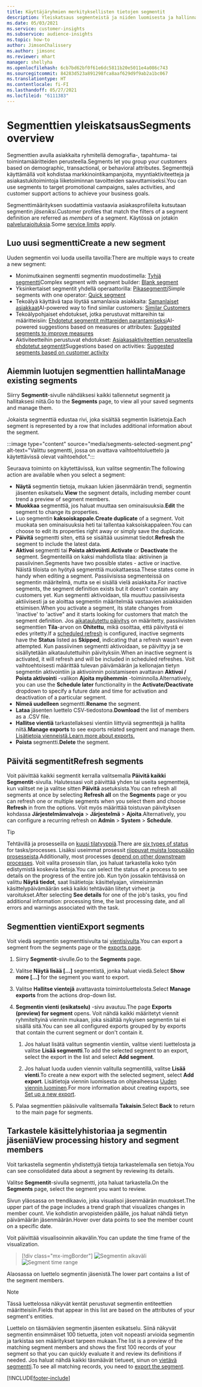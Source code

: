 ```yaml
---
title: Käyttäjäryhmien merkityksellisten tietojen segmentit
description: Yleiskatsaus segmenteistä ja niiden luomisesta ja hallinnasta.
ms.date: 05/03/2021
ms.service: customer-insights
ms.subservice: audience-insights
ms.topic: how-to
author: JimsonChalissery
ms.author: jimsonc
ms.reviewer: mhart
manager: shellyha
ms.openlocfilehash: 6cb7bd62bf0f61e6dc5811b20e5011e4a086c743
ms.sourcegitcommit: 84283d523a891298fca8aaf629d9f9ab2a1bc067
ms.translationtype: HT
ms.contentlocale: fi-FI
ms.lasthandoff: 05/27/2021
ms.locfileid: "6111383"
---
```

# <a name="segments-overview"></a><span data-ttu-id="33cb9-103">Segmenttien yleiskatsaus</span><span class="sxs-lookup"><span data-stu-id="33cb9-103">Segments overview</span></span>

<span data-ttu-id="33cb9-104">Segmenttien avulla asiakkaita ryhmitellä demografia-, tapahtuma- tai toimintamääritteiden perusteella.</span><span class="sxs-lookup"><span data-stu-id="33cb9-104">Segments let you group your customers based on demographic, transactional, or behavioral attributes.</span></span> <span data-ttu-id="33cb9-105">Segmenttejä käyttämällä voit kohdistaa markkinointikampanjoita, myyntiaktiviteetteja ja asiakastukitoimintoja liiketoiminnan tavoitteiden saavuttamiseksi.</span><span class="sxs-lookup"><span data-stu-id="33cb9-105">You can use segments to target promotional campaigns, sales activities, and customer support actions to achieve your business goals.</span></span>

<span data-ttu-id="33cb9-106">Segmenttimäärityksen suodattimia vastaavia asiakasprofiileita kutsutaan segmentin *jäseniksi*.</span><span class="sxs-lookup"><span data-stu-id="33cb9-106">Customer profiles that match the filters of a segment definition are referred as *members* of a segment.</span></span> <span data-ttu-id="33cb9-107">Käytössä on jotakin [palvelurajoituksia](service-limits.md).</span><span class="sxs-lookup"><span data-stu-id="33cb9-107">Some [service limits](service-limits.md) apply.</span></span>

## <a name="create-a-new-segment"></a><span data-ttu-id="33cb9-108">Luo uusi segmentti</span><span class="sxs-lookup"><span data-stu-id="33cb9-108">Create a new segment</span></span>

<span data-ttu-id="33cb9-109">Uuden segmentin voi luoda useilla tavoilla:</span><span class="sxs-lookup"><span data-stu-id="33cb9-109">There are multiple ways to create a new segment:</span></span> 

- <span data-ttu-id="33cb9-110">Monimutkainen segmentti segmentin muodostimella: [Tyhjä segmentti](segment-builder.md#create-a-new-segment)</span><span class="sxs-lookup"><span data-stu-id="33cb9-110">Complex segment with segment builder: [Blank segment](segment-builder.md#create-a-new-segment)</span></span>
- <span data-ttu-id="33cb9-111">Yksinkertaiset segmentit yhdellä operaattorilla: [Pikasegmentti](segment-builder.md#quick-segments)</span><span class="sxs-lookup"><span data-stu-id="33cb9-111">Simple segments with one operator: [Quick segment](segment-builder.md#quick-segments)</span></span>
- <span data-ttu-id="33cb9-112">Tekoälyä käyttävä tapa löytää samanlaisia asiakkaita: [Samanlaiset asiakkaat](find-similar-customer-segments.md)</span><span class="sxs-lookup"><span data-stu-id="33cb9-112">AI-powered way to find similar customers: [Similar Customers](find-similar-customer-segments.md)</span></span>
- <span data-ttu-id="33cb9-113">Tekoälypohjaiset ehdotukset, jotka perustuvat mittareihin tai määritteisiin: [Ehdotetut segmentit mittareiden parantamiseksi](suggested-segments.md)</span><span class="sxs-lookup"><span data-stu-id="33cb9-113">AI-powered suggestions based on measures or attributes: [Suggested segments to improve measures](suggested-segments.md)</span></span>
- <span data-ttu-id="33cb9-114">Aktiviteetteihin perustuvat ehdotukset: [Asiakasaktiviteettien perusteella ehdotetut segmentit](suggested-segments-activity.md)</span><span class="sxs-lookup"><span data-stu-id="33cb9-114">Suggestions based on activities: [Suggested segments based on customer activity](suggested-segments-activity.md)</span></span>

## <a name="manage-existing-segments"></a><span data-ttu-id="33cb9-115">Aiemmin luotujen segmenttien hallinta</span><span class="sxs-lookup"><span data-stu-id="33cb9-115">Manage existing segments</span></span>

<span data-ttu-id="33cb9-116">Siirry **Segmentit**-sivulle nähdäksesi kaikki tallennetut segmentit ja hallitaksesi niitä.</span><span class="sxs-lookup"><span data-stu-id="33cb9-116">Go to the **Segments** page, to view all your saved segments and manage them.</span></span>

<span data-ttu-id="33cb9-117">Jokaista segmenttiä edustaa rivi, joka sisältää segmentin lisätietoja.</span><span class="sxs-lookup"><span data-stu-id="33cb9-117">Each segment is represented by a row that includes additional information about the segment.</span></span>

:::image type="content" source="media/segments-selected-segment.png" alt-text="Valittu segmentti, jossa on avattava vaihtoehtoluettelo ja käytettävissä olevat vaihtoehdot.":::

<span data-ttu-id="33cb9-119">Seuraava toiminto on käytettävissä, kun valitse segmentin:</span><span class="sxs-lookup"><span data-stu-id="33cb9-119">The following action are available when you select a segment:</span></span>

- <span data-ttu-id="33cb9-120">**Näytä** segmentin tietoja, mukaan lukien jäsenmäärän trendi, segmentin jäsenten esikatselu.</span><span class="sxs-lookup"><span data-stu-id="33cb9-120">**View** the segment details, including member count trend a preview of segment members.</span></span>
- <span data-ttu-id="33cb9-121">**Muokkaa** segmenttiä, jos haluat muuttaa sen ominaisuuksia.</span><span class="sxs-lookup"><span data-stu-id="33cb9-121">**Edit** the segment to change its properties.</span></span>
- <span data-ttu-id="33cb9-122">Luo segmentin **kaksoiskappale**.</span><span class="sxs-lookup"><span data-stu-id="33cb9-122">**Create duplicate** of a segment.</span></span> <span data-ttu-id="33cb9-123">Voit muokata sen ominaisuuksia heti tai tallentaa kaksoiskappaleen.</span><span class="sxs-lookup"><span data-stu-id="33cb9-123">You can choose to edit its properties right away or simply save the duplicate.</span></span>
- <span data-ttu-id="33cb9-124">**Päivitä** segmentti siten, että se sisältää uusimmat tiedot.</span><span class="sxs-lookup"><span data-stu-id="33cb9-124">**Refresh** the segment to include the latest data.</span></span>
- <span data-ttu-id="33cb9-125">**Aktivoi** segmentti tai **Poista aktivointi**.</span><span class="sxs-lookup"><span data-stu-id="33cb9-125">**Activate** or **Deactivate** the segment.</span></span> <span data-ttu-id="33cb9-126">Segmenteillä on kaksi mahdollista tilaa: aktiivinen ja passiivinen.</span><span class="sxs-lookup"><span data-stu-id="33cb9-126">Segments have two possible states - active or inactive.</span></span> <span data-ttu-id="33cb9-127">Näistä tiloista on hyötyä segmenttiä muokattaessa.</span><span class="sxs-lookup"><span data-stu-id="33cb9-127">These states come in handy when editing a segment.</span></span> <span data-ttu-id="33cb9-128">Passiivisissa segmenteissä on segmentin määritelmä, mutta se ei sisällä vielä asiakkaita.</span><span class="sxs-lookup"><span data-stu-id="33cb9-128">For inactive segments, the segment definition exists but it doesn't contain any customers yet.</span></span> <span data-ttu-id="33cb9-129">Kun segmentti aktivoidaan, tila muuttuu passiivisesta aktiivisesti ja se aloittaa segmentin määritelmää vastaavien asiakkaiden etsimisen.</span><span class="sxs-lookup"><span data-stu-id="33cb9-129">When you activate a segment, its state changes from 'inactive' to 'active" and it starts looking for customers that match the segment definition.</span></span> <span data-ttu-id="33cb9-130">Jos [aikataulutettu päivitys](system.md#schedule-tab) on määritetty, passiivisten segmenttien **Tila**-arvon on **Ohitettu**, mikä osoittaa, että päivitystä ei edes yritetty.</span><span class="sxs-lookup"><span data-stu-id="33cb9-130">If a [scheduled refresh](system.md#schedule-tab) is configured, inactive segments have the **Status** listed as **Skipped**, indicating that a refresh wasn't even attempted.</span></span> <span data-ttu-id="33cb9-131">Kun passiivinen segmentti aktivoidaan, se päivittyy ja se sisällytetään aikataulutettuihin päivityksiin.</span><span class="sxs-lookup"><span data-stu-id="33cb9-131">When an inactive segment is activated, it will refresh and will be included in scheduled refreshes.</span></span>
  <span data-ttu-id="33cb9-132">Voit vaihtoehtoisesti määrittää tulevan päivämäärän ja kellonajan tietyn segmentin aktivointiin ja aktivoinnin poistamiseen avattavan **Aktivoi / Poista aktivointi** -valikon **Ajoita myöhemmin** -toiminnolla.</span><span class="sxs-lookup"><span data-stu-id="33cb9-132">Alternatively, you can use the **Schedule later** functionality in the **Activate/Deactivate** dropdown to specify a future date and time for activation and deactivation of a particular segment.</span></span>
- <span data-ttu-id="33cb9-133">**Nimeä uudelleen** segmentti.</span><span class="sxs-lookup"><span data-stu-id="33cb9-133">**Rename** the segment.</span></span>
- <span data-ttu-id="33cb9-134">**Lataa** jäsenten luettelo CSV-tiedostona.</span><span class="sxs-lookup"><span data-stu-id="33cb9-134">**Download** the list of members as a .CSV file.</span></span>
- <span data-ttu-id="33cb9-135">**Hallitse vientiä** tarkastellaksesi vientiin liittyviä segmenttejä ja hallita niitä.</span><span class="sxs-lookup"><span data-stu-id="33cb9-135">**Manage exports** to see exports related segment and manage them.</span></span> [<span data-ttu-id="33cb9-136">Lisätietoja vienneistä.</span><span class="sxs-lookup"><span data-stu-id="33cb9-136">Learn more about exports.</span></span>](export-destinations.md)
- <span data-ttu-id="33cb9-137">**Poista** segmentti.</span><span class="sxs-lookup"><span data-stu-id="33cb9-137">**Delete** the segment.</span></span>

## <a name="refresh-segments"></a><span data-ttu-id="33cb9-138">Päivitä segmentit</span><span class="sxs-lookup"><span data-stu-id="33cb9-138">Refresh segments</span></span>

<span data-ttu-id="33cb9-139">Voit päivittää kaikki segmentit kerralla valitsemalla **Päivitä kaikki** **Segmentit**-sivulla. Halutessasi voit päivittää yhden tai useita segmenttejä, kun valitset ne ja valitse sitten **Päivitä** asetuksista.</span><span class="sxs-lookup"><span data-stu-id="33cb9-139">You can refresh all segments at once by selecting **Refresh all** on the **Segments** page or you can refresh one or multiple segments when you select them and choose **Refresh** in from the options.</span></span> <span data-ttu-id="33cb9-140">Voit myös määrittää toistuvan päivityksen kohdassa **Järjestelmänvalvoja** > **Järjestelmä** > **Ajoita**.</span><span class="sxs-lookup"><span data-stu-id="33cb9-140">Alternatively, you can configure a recurring refresh on **Admin** > **System** > **Schedule**.</span></span>

> [!TIP]
> <span data-ttu-id="33cb9-141">Tehtävillä ja prosesseilla on [kuusi tilatyyppiä](system.md#status-types).</span><span class="sxs-lookup"><span data-stu-id="33cb9-141">There are [six types of status](system.md#status-types) for tasks/processes.</span></span> <span data-ttu-id="33cb9-142">Lisäksi useimmat prosessit [riippuvat muista loppupään prosesseista](system.md#refresh-policies).</span><span class="sxs-lookup"><span data-stu-id="33cb9-142">Additionally, most processes [depend on other downstream processes](system.md#refresh-policies).</span></span> <span data-ttu-id="33cb9-143">Voit valita prosessin tilan, jos haluat tarkastella koko työn edistymistä koskevia tietoja.</span><span class="sxs-lookup"><span data-stu-id="33cb9-143">You can select the status of a process to see details on the progress of the entire job.</span></span> <span data-ttu-id="33cb9-144">Kun työn jossakin tehtävissä on valittu **Näytä tiedot**, saat lisätietoja: käsittelyajan, viimeisimmän käsittelypäivämäärän sekä kaikki tehtävään liitetyt virheet ja varoitukset.</span><span class="sxs-lookup"><span data-stu-id="33cb9-144">After selecting **See details** for one of the job's tasks, you find additional information: processing time, the last processing date, and all errors and warnings associated with the task.</span></span>

## <a name="export-segments"></a><span data-ttu-id="33cb9-145">Segmenttien vienti</span><span class="sxs-lookup"><span data-stu-id="33cb9-145">Export segments</span></span>

<span data-ttu-id="33cb9-146">Voit viedä segmentin segmenttisivulta tai [vientisivulta](export-destinations.md).</span><span class="sxs-lookup"><span data-stu-id="33cb9-146">You can export a segment from the segments page or the [exports page](export-destinations.md).</span></span> 

1. <span data-ttu-id="33cb9-147">Siirry **Segmentit**-sivulle.</span><span class="sxs-lookup"><span data-stu-id="33cb9-147">Go to the **Segments** page.</span></span>

1. <span data-ttu-id="33cb9-148">Valitse **Näytä lisää [...]** segmentistä, jonka haluat viedä.</span><span class="sxs-lookup"><span data-stu-id="33cb9-148">Select **Show more [...]** for the segment you want to export.</span></span>

1. <span data-ttu-id="33cb9-149">Valitse **Hallitse vientejä** avattavasta toimintoluettelosta.</span><span class="sxs-lookup"><span data-stu-id="33cb9-149">Select **Manage exports** from the actions drop-down list.</span></span>

1. <span data-ttu-id="33cb9-150">**Segmentin vienti (esikatselu)** -sivu avautuu.</span><span class="sxs-lookup"><span data-stu-id="33cb9-150">The page **Exports (preview) for segment** opens.</span></span> <span data-ttu-id="33cb9-151">Voit nähdä kaikki määritetyt viennit ryhmiteltyinä viennin mukaan, joka sisältää nykyisen segmentin tai ei sisällä sitä.</span><span class="sxs-lookup"><span data-stu-id="33cb9-151">You can see all configured exports grouped by by exports that contain the current segment or don't contain it.</span></span>

   1. <span data-ttu-id="33cb9-152">Jos haluat lisätä valitun segmentin vientiin, valitse vienti luettelosta ja valitse **Lisää segmentti**.</span><span class="sxs-lookup"><span data-stu-id="33cb9-152">To add the selected segment to an export, select the export in the list and select **Add segment**.</span></span>

   1. <span data-ttu-id="33cb9-153">Jos haluat luoda uuden viennin valitulla segmentillä, valitse **Lisää vienti**.</span><span class="sxs-lookup"><span data-stu-id="33cb9-153">To create a new export with the selected segment, select **Add export**.</span></span> <span data-ttu-id="33cb9-154">Lisätietoja viennin luomisesta on ohjeaiheessa [Uuden viennin luominen](export-destinations.md#set-up-a-new-export).</span><span class="sxs-lookup"><span data-stu-id="33cb9-154">For more information about creating exports, see [Set up a new export](export-destinations.md#set-up-a-new-export).</span></span>

1. <span data-ttu-id="33cb9-155">Palaa segmenttien pääsivulle valitsemalla **Takaisin**.</span><span class="sxs-lookup"><span data-stu-id="33cb9-155">Select **Back** to return to the main page for segments.</span></span>

## <a name="view-processing-history-and-segment-members"></a><span data-ttu-id="33cb9-156">Tarkastele käsittelyhistoriaa ja segmentin jäseniä</span><span class="sxs-lookup"><span data-stu-id="33cb9-156">View processing history and segment members</span></span>

<span data-ttu-id="33cb9-157">Voit tarkastella segmentin yhdistettyjä tietoja tarkastelemalla sen tietoja.</span><span class="sxs-lookup"><span data-stu-id="33cb9-157">You can see consolidated data about a segment by reviewing its details.</span></span>

<span data-ttu-id="33cb9-158">Valitse **Segmentit**-sivulla segmentti, jota haluat tarkastella.</span><span class="sxs-lookup"><span data-stu-id="33cb9-158">On the **Segments** page, select the segment you want to review.</span></span>

<span data-ttu-id="33cb9-159">Sivun yläosassa on trendikaavio, joka visualisoi jäsenmäärän muutokset.</span><span class="sxs-lookup"><span data-stu-id="33cb9-159">The upper part of the page includes a trend graph that visualizes changes in member count.</span></span> <span data-ttu-id="33cb9-160">Vie kohdistin arvopisteiden päälle, jos haluat nähdä tietyn päivämäärän jäsenmäärän.</span><span class="sxs-lookup"><span data-stu-id="33cb9-160">Hover over data points to see the member count on a specific date.</span></span>

<span data-ttu-id="33cb9-161">Voit päivittää visualisoinnin aikavälin.</span><span class="sxs-lookup"><span data-stu-id="33cb9-161">You can update the time frame of the visualization.</span></span>

> [!div class="mx-imgBorder"]
> <span data-ttu-id="33cb9-162">![Segmentin aikaväli](media/segment-time-range.png "Segmentin aikaväli")</span><span class="sxs-lookup"><span data-stu-id="33cb9-162">![Segment time range](media/segment-time-range.png "Segment time range")</span></span>

<span data-ttu-id="33cb9-163">Alaosassa on luettelo segmentin jäsenistä.</span><span class="sxs-lookup"><span data-stu-id="33cb9-163">The lower part contains a list of the segment members.</span></span>

> [!NOTE]
> <span data-ttu-id="33cb9-164">Tässä luettelossa näkyvät kentät perustuvat segmentin entiteettien määritteisiin.</span><span class="sxs-lookup"><span data-stu-id="33cb9-164">Fields that appear in this list are based on the attributes of your segment's entities.</span></span>
>
><span data-ttu-id="33cb9-165">Luettelo on täsmäävien segmentin jäsenten esikatselu. Siinä näkyvät segmentin ensimmäiset 100 tietuetta, joten voit nopeasti arvioida segmentin ja tarkistaa sen määritykset tarpeen mukaan.</span><span class="sxs-lookup"><span data-stu-id="33cb9-165">The list is a preview of the matching segment members and shows the first 100 records of your segment so that you can quickly evaluate it and review its definitions if needed.</span></span> <span data-ttu-id="33cb9-166">Jos haluat nähdä kaikki täsmäävät tietueet, sinun on [vietävä segmentti](export-destinations.md).</span><span class="sxs-lookup"><span data-stu-id="33cb9-166">To see all matching records, you need to [export the segment](export-destinations.md).</span></span>

[!INCLUDE[footer-include](../includes/footer-banner.md)] 

